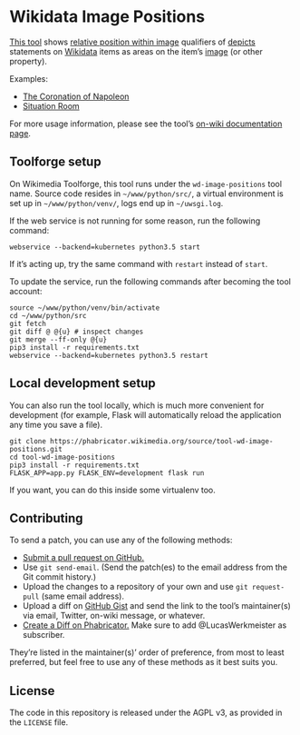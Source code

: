 # Wikidata Image Positions

[This tool](https://tools.wmflabs.org/wd-image-positions/) shows
[relative position within image](https://www.wikidata.org/wiki/Property:P2677) qualifiers
of [depicts](https://www.wikidata.org/wiki/Property:P180) statements on [Wikidata](https://www.wikidata.org/) items
as areas on the item’s [image](https://www.wikidata.org/wiki/Property:P18) (or other property).

Examples:

* [The Coronation of Napoleon](https://tools.wmflabs.org/wd-image-positions/item/Q1231009)
* [Situation Room](https://tools.wmflabs.org/wd-image-positions/item/Q2915674)

For more usage information,
please see the tool’s [on-wiki documentation page](https://www.wikidata.org/wiki/User:Lucas_Werkmeister/Wikidata_Image_Positions).

## Toolforge setup

On Wikimedia Toolforge, this tool runs under the `wd-image-positions` tool name.
Source code resides in `~/www/python/src/`,
a virtual environment is set up in `~/www/python/venv/`,
logs end up in `~/uwsgi.log`.

If the web service is not running for some reason, run the following command:
```
webservice --backend=kubernetes python3.5 start
```
If it’s acting up, try the same command with `restart` instead of `start`.

To update the service, run the following commands after becoming the tool account:
```
source ~/www/python/venv/bin/activate
cd ~/www/python/src
git fetch
git diff @ @{u} # inspect changes
git merge --ff-only @{u}
pip3 install -r requirements.txt
webservice --backend=kubernetes python3.5 restart
```

## Local development setup

You can also run the tool locally, which is much more convenient for development
(for example, Flask will automatically reload the application any time you save a file).

```
git clone https://phabricator.wikimedia.org/source/tool-wd-image-positions.git
cd tool-wd-image-positions
pip3 install -r requirements.txt
FLASK_APP=app.py FLASK_ENV=development flask run
```

If you want, you can do this inside some virtualenv too.

## Contributing

To send a patch, you can use any of the following methods:

* [Submit a pull request on GitHub.](https://github.com/lucaswerkmeister/tool-wd-image-positions)
* Use `git send-email`.
  (Send the patch(es) to the email address from the Git commit history.)
* Upload the changes to a repository of your own and use `git request-pull` (same email address).
* Upload a diff on [GitHub Gist](https://gist.github.com/)
  and send the link to the tool’s maintainer(s) via email, Twitter, on-wiki message, or whatever.
* [Create a Diff on Phabricator.](https://phabricator.wikimedia.org/differential/diff/create/)
  Make sure to add @LucasWerkmeister as subscriber.

They’re listed in the maintainer(s)’ order of preference, from most to least preferred,
but feel free to use any of these methods as it best suits you.

## License

The code in this repository is released under the AGPL v3, as provided in the `LICENSE` file.

